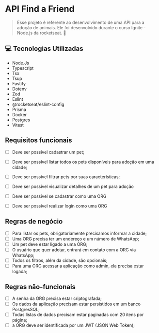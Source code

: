 # API Find a Friend

> Esse projeto é referente ao desenvolvimento de uma API para a adoção de animais. Ele foi desenvolvido durante o curso Ignite - Node.js da rocketseat. 🚀

## 💻 Tecnologias Utilizadas

- Node.Js
- Typescript
- Tsx
- Tsup
- Fastify
- Dotenv
- Zod
- Eslint
- @rocketseat/eslint-config
- Prisma
- Docker
- Postgres
- Vitest
  
## Requisitos funcionais

- [ ] Deve ser possível cadastrar um pet;
- [ ] Deve ser possível listar todos os pets disponíveis para adoção em uma cidade;
- [ ] Deve ser possível filtrar pets por suas características;
- [ ] Deve ser possível visualizar detalhes de um pet para adoção
- [ ] Deve ser possível se cadastrar como uma ORG
- [ ] Deve ser possível realizar login como uma ORG


## Regras de negócio

- [ ] Para listar os pets, obrigatoriamente precisamos informar a cidade;
- [ ] Uma ORG precisa ter um endereço e um número de WhatsApp;
- [ ] Um pet deve estar ligado a uma ORG;
- [ ] O usuário que quer adotar, entrará em contato com a ORG via WhatsApp;
- [ ] Todos os filtros, além da cidade, são opcionais;
- [ ] Para uma ORG acessar a aplicação como admin, ela precisa estar logada;

## Regras não-funcionais

- [ ] A senha da ORG precisa estar criptografada;
- [ ] Os dados da aplicação precisam estar persistidos em um banco PostgresSQL;
- [ ] Todas listas de dados precisam estar paginadas com 20 itens por página;
- [ ] a ORG deve ser identificada por um JWT (JSON Web Token);
